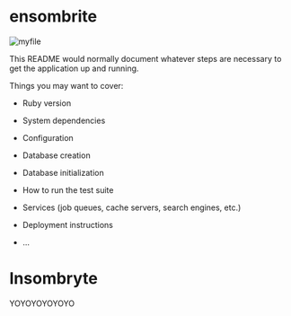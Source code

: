 # ensombrite

![myfile](https://active-storage-ensombryte-dev.s3.us-west-1.amazonaws.com/intro-insombrite_AdobeExpress.gif)

This README would normally document whatever steps are necessary to get the
application up and running.

Things you may want to cover:

* Ruby version

* System dependencies

* Configuration

* Database creation

* Database initialization

* How to run the test suite

* Services (job queues, cache servers, search engines, etc.)

* Deployment instructions

* ...
# Insombryte


YOYOYOYOYOYO

